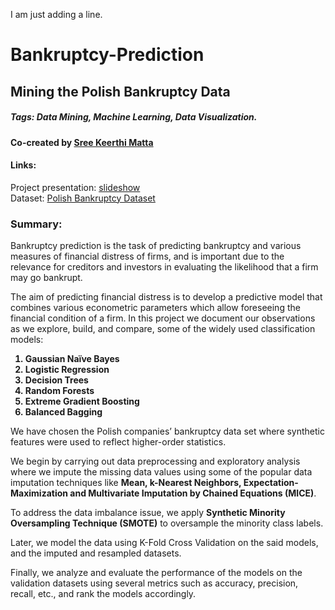 I am just adding a line.

# Bankruptcy-Prediction
## Mining the Polish Bankruptcy Data
##### Tags: Data Mining, Machine Learning, Data Visualization.

#### Co-created by [Sree Keerthi Matta](https://github.com/sreekmatta)

#### Links:   
Project presentation: [slideshow](https://1drv.ms/p/s!Ar1FVxllTqB6yWZl9iXqvFmmqU7H)   
Dataset: [Polish Bankruptcy Dataset](http://archive.ics.uci.edu/ml/datasets/Polish+companies+bankruptcy+data)   

### Summary:

Bankruptcy prediction is the task of predicting bankruptcy and various measures of financial distress of firms, and is important due to the relevance for creditors and investors in evaluating the likelihood that a firm may go bankrupt. 

The aim of predicting financial distress is to develop a predictive model that combines various econometric parameters which allow foreseeing the financial condition of a firm. In this project we document our observations as we explore, build, and compare, some of the widely used classification models:   

<b>
  
  1. Gaussian Naïve Bayes  
  2. Logistic Regression   
  3. Decision Trees   
  4. Random Forests   
  5. Extreme Gradient Boosting   
  6. Balanced Bagging 
</b> 

We have chosen the Polish companies’ bankruptcy data set where synthetic features were used to reflect higher-order statistics.  

We begin by carrying out data preprocessing and exploratory analysis where we impute the missing data values using some of the popular data imputation techniques like **Mean, k-Nearest Neighbors, Expectation-Maximization and Multivariate Imputation by Chained Equations (MICE)**.    

To address the data imbalance issue, we apply **Synthetic Minority Oversampling Technique (SMOTE)** to oversample the minority class labels. 

Later, we model the data using K-Fold Cross Validation on the said models, and the imputed and resampled datasets. 

Finally, we analyze and evaluate the performance of the models on the validation datasets using several metrics such as accuracy, precision, recall, etc., and rank the models accordingly. 

